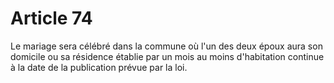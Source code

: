 # Article 74

Le mariage sera célébré dans la commune où l'un des deux époux aura son domicile ou sa résidence établie par un mois au moins d'habitation continue à la date de la publication prévue par la loi.